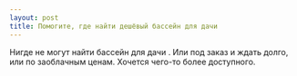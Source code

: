 ```yaml
---
layout: post 
title: Помогите, где найти дешёвый бассейн для дачи 
--- 
```

Нигде не могут найти бассейн для дачи . Или под заказ и ждать долго, или по заоблачным ценам. Хочется чего-то более доступного.
